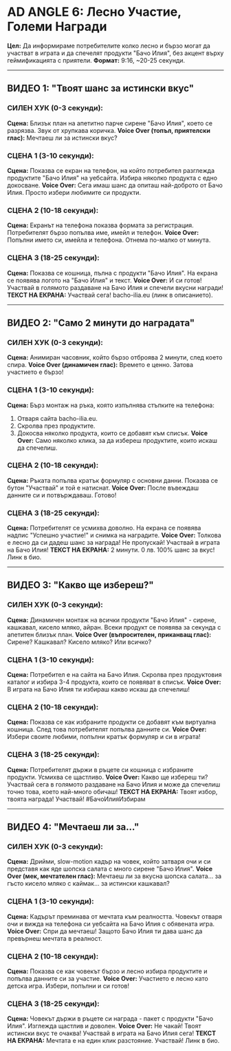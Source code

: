 # AD ANGLE 6: Лесно Участие, Големи Награди

**Цел:** Да информираме потребителите колко лесно и бързо могат да участват в играта и да спечелят продукти "Бачо Илия", без акцент върху геймификацията с приятели.
**Формат:** 9:16, ~20-25 секунди.

---

## ВИДЕО 1: "Твоят шанс за истински вкус"

### СИЛЕН ХУК (0-3 секунди):
**Сцена:** Близък план на апетитно парче сирене "Бачо Илия", което се разрязва. Звук от хрупкава коричка.
**Voice Over (топъл, приятелски глас):** Мечтаеш ли за истински вкус?

### СЦЕНА 1 (3-10 секунди):
**Сцена:** Показва се екран на телефон, на който потребител разглежда продуктите "Бачо Илия" на уебсайта. Избира няколко продукта с едно докосване.
**Voice Over:** Сега имаш шанс да опиташ най-доброто от Бачо Илия. Просто избери любимите си продукти.

### СЦЕНА 2 (10-18 секунди):
**Сцена:** Екранът на телефона показва формата за регистрация. Потребителят бързо попълва име, имейл и телефон.
**Voice Over:** Попълни името си, имейла и телефона. Отнема по-малко от минута.

### СЦЕНА 3 (18-25 секунди):
**Сцена:** Показва се кошница, пълна с продукти "Бачо Илия". На екрана се появява логото на "Бачо Илия" и текст.
**Voice Over:** И си готов! Участвай в голямото раздаване на Бачо Илия и спечели вкусни награди!
**ТЕКСТ НА ЕКРАНА:** Участвай сега! bacho-ilia.eu (линк в описанието).

---

## ВИДЕО 2: "Само 2 минути до наградата"

### СИЛЕН ХУК (0-3 секунди):
**Сцена:** Анимиран часовник, който бързо отброява 2 минути, след което спира.
**Voice Over (динамичен глас):** Времето е ценно. Затова участието е бързо!

### СЦЕНА 1 (3-10 секунди):
**Сцена:** Бърз монтаж на ръка, която изпълнява стъпките на телефона:
1. Отваря сайта bacho-ilia.eu.
2. Скролва през продуктите.
3. Докосва няколко продукта, които се добавят към списък.
**Voice Over:** Само няколко клика, за да избереш продуктите, които искаш да спечелиш.

### СЦЕНА 2 (10-18 секунди):
**Сцена:** Ръката попълва кратък формуляр с основни данни. Показва се бутон "Участвай" и той е натиснат.
**Voice Over:** После въвеждаш данните си и потвърждаваш. Готово!

### СЦЕНА 3 (18-25 секунди):
**Сцена:** Потребителят се усмихва доволно. На екрана се появява надпис "Успешно участие!" и снимка на наградите.
**Voice Over:** Толкова е лесно да си дадеш шанс за награда! Не пропускай! Участвай в играта на Бачо Илия!
**ТЕКСТ НА ЕКРАНА:** 2 минути. 0 лв. 100% шанс за вкус! Линк в био.

---

## ВИДЕО 3: "Какво ще избереш?"

### СИЛЕН ХУК (0-3 секунди):
**Сцена:** Динамичен монтаж на всички продукти "Бачо Илия" - сирене, кашкавал, кисело мляко, айран. Всеки продукт се появява за секунда с апетитен близък план.
**Voice Over (въпросителен, приканващ глас):** Сирене? Кашкавал? Кисело мляко? Или всичко?

### СЦЕНА 1 (3-10 секунди):
**Сцена:** Потребител е на сайта на Бачо Илия. Скролва през продуктовия каталог и избира 3-4 продукта, които се появяват в списък.
**Voice Over:** В играта на Бачо Илия ти избираш какво искаш да спечелиш!

### СЦЕНА 2 (10-18 секунди):
**Сцена:** Показва се как избраните продукти се добавят към виртуална кошница. След това потребителят попълва данните си.
**Voice Over:** Избери своите любими, попълни кратък формуляр и си в играта!

### СЦЕНА 3 (18-25 секунди):
**Сцена:** Потребителят държи в ръцете си кошница с избраните продукти. Усмихва се щастливо.
**Voice Over:** Какво ще избереш ти? Участвай сега в голямото раздаване на Бачо Илия и може да спечелиш точно това, което най-много обичаш!
**ТЕКСТ НА ЕКРАНА:** Твоят избор, твоята награда! Участвай! #БачоИлияИзбирам

---

## ВИДЕО 4: "Мечтаеш ли за..."

### СИЛЕН ХУК (0-3 секунди):
**Сцена:** Дрийми, slow-motion кадър на човек, който затваря очи и си представя как яде шопска салата с много сирене "Бачо Илия".
**Voice Over (мек, мечтателен глас):** Мечтаеш ли за вкусна шопска салата... за гъсто кисело мляко с каймак... за истински кашкавал?

### СЦЕНА 1 (3-10 секунди):
**Сцена:** Кадърът преминава от мечтата към реалността. Човекът отваря очи и вижда на телефона си уебсайта на Бачо Илия с обявената игра.
**Voice Over:** Спри да мечтаеш! Защото Бачо Илия ти дава шанс да превърнеш мечтата в реалност.

### СЦЕНА 2 (10-18 секунди):
**Сцена:** Показва се как човекът бързо и лесно избира продуктите и попълва данните си за участие.
**Voice Over:** Участието е лесно като детска игра. Избери, попълни и си готов!

### СЦЕНА 3 (18-25 секунди):
**Сцена:** Човекът държи в ръцете си награда - пакет с продукти "Бачо Илия". Изглежда щастлив и доволен.
**Voice Over:** Не чакай! Твоят истински вкус те очаква! Участвай в играта на Бачо Илия сега!
**ТЕКСТ НА ЕКРАНА:** Мечтата е на един клик разстояние. Участвай! Линк в био.
